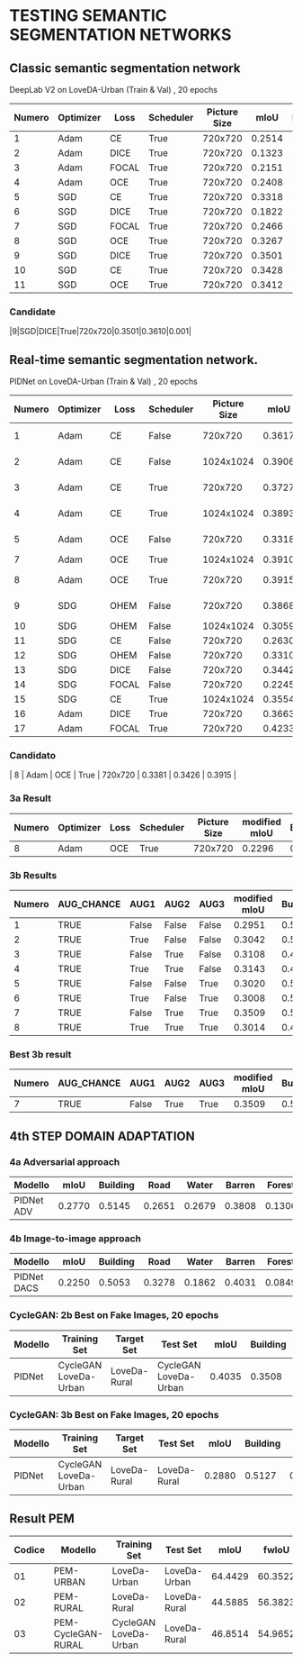 # TESTING SEMANTIC SEGMENTATION NETWORKS


## Classic semantic segmentation network

DeepLab V2 on LoveDA-Urban (Train & Val) , 20 epochs
 
| Numero | Optimizer | Loss  | Scheduler | Picture Size |  mIoU  | bestIoU | lr  | Latency (s) | FLOPs      | Params    |
|--------|-----------|-------|-----------|--------------|--------|---------|-----|-------------|------------|-----------|
|1       | Adam      | CE    | True      | 720x720      | 0.2514 | 0.2734  | 0.001| 0.005340    | 1.10e+12   | 6.14e+07  |
|2       | Adam      | DICE  | True      | 720x720      | 0.1323 | 0.1274  | 0.001| 0.005236    | 1.10e+12   | 6.14e+07  |
|3       | Adam      | FOCAL | True      | 720x720      | 0.2151 | 0.2559  | 0.001| 0.005734    | 1.10e+12   | 6.14e+07  |
|4       | Adam      | OCE   | True      | 720x720      | 0.2408 | 0.2687  | 0.001| 0.005383    | 1.10e+12   | 6.14e+07  |
|5       | SGD       | CE    | True      | 720x720      | 0.3318 | 0.3364  | 0.01 | 0.005062    | 1.10e+12   | 6.14e+07  |
|6       | SGD       | DICE  | True      | 720x720      | 0.1822 | 0.3112  | 0.01 | 0.005163    | 1.10e+12   | 6.14e+07  |
|7       | SGD       | FOCAL | True      | 720x720      | 0.2466 | 0.2761  | 0.01 | 0.005105    | 1.10e+12   | 6.14e+07  |
|8       | SGD       | OCE   | True      | 720x720      | 0.3267 | 0.3473  | 0.01 | 0.004744    | 1.10e+12   | 6.14e+07  |
|9       | SGD       | DICE  | True      | 720x720      | 0.3501 | 0.3610  | 0.001| 0.004934    | 1.10e+12   | 6.14e+07  |
|10      | SGD       | CE    | True      | 720x720      | 0.3428 | 0.3526  | 0.001| 0.005232    | 1.10e+12   | 6.14e+07  |
|11      | SGD       | OCE   | True      | 720x720      | 0.3412 | 0.3422  | 0.001| 0.005422    | 1.10e+12   | 6.14e+07  |



### Candidate
|9|SGD|DICE|True|720x720|0.3501|0.3610|0.001|




## Real-time semantic segmentation network.

PIDNet on LoveDA-Urban (Train & Val) , 20 epochs 


| Numero | Optimizer | Loss  | Scheduler | Picture Size | mIoU          | Latency | FLOPs     | Parameters |
|--------|-----------|-------|-----------|--------------|---------------|---------|-----------|------------|
| 1     | Adam      | CE    | False     | 720x720      | 0.3617        | 2:45 hours | 1.10e+12  | 6.14e+07   |
| 2     | Adam      | CE    | False     | 1024x1024    | 0.3906        | 2:59 hours        | 1.10e+12  | 6.14e+07   |
| 3     | Adam      | CE    | True      | 720x720      | 0.3727        | 2:41 hours        | 1.10e+12  | 6.14e+07   |
| 4      | Adam      | CE    | True      | 1024x1024    | 0.3893        | 2:51 hours        | 1.10e+12  | 6.14e+07   |
| 5      | Adam      | OCE   | False     | 720x720      | 0.3318        | 2:42 hours        | 1.10e+12  | 6.14e+07   |
| 7      | Adam      | OCE   | True      | 1024x1024    | 0.3910        |         | 1.10e+12  | 6.14e+07   |
| 8      | Adam      | OCE   | True      | 720x720      | 0.3915        | 2:40 hours        | 1.10e+12  | 6.14e+07   |
| 9      | SDG       | OHEM  | False     | 720x720      | 0.3868        | 1:23 hours        | 1.10e+12  | 6.14e+07   |
| 10     | SDG       | OHEM  | False     | 1024x1024    | 0.3059        |         | 1.10e+12  | 6.14e+07   |
| 11     | SDG       | CE    | False     | 720x720      | 0.2630        |         | 1.10e+12  | 6.14e+07   |
| 12     | SDG       | OHEM  | False     | 720x720      | 0.3310        |         | 1.10e+12  | 6.14e+07   |
| 13     | SDG       | DICE  | False     | 720x720      | 0.3442        |         | 1.10e+12  | 6.14e+07   |
| 14     | SDG       | FOCAL | False     | 720x720      | 0.2245        |         | 1.10e+12  | 6.14e+07   |
| 15     | SDG       | CE    | True      | 1024x1024    | 0.3554        |         | 1.10e+12  | 6.14e+07   |
| 16     | Adam      | DICE  | True      | 720x720      | 0.3663        |         | 1.10e+12  | 6.14e+07   |
| 17     | Adam      | FOCAL | True      | 720x720      | 0.4233        |         | 1.10e+12  | 6.14e+07   |


### Candidato
| 8      | Adam      | OCE   | True      | 720x720      | 0.3381 | 0.3426  | 0.3915        |

### 3a Result

| Numero | Optimizer | Loss  | Scheduler | Picture Size | modified mIoU | Building | Road   | Water  | Barren | Forest  | Grassland | Farmland |
|--------|-----------|-------|-----------|--------------|---------------|----------|--------|--------|--------|---------|-----------|----------|
| 8      | Adam      | OCE   | True      | 720x720      | 0.2296        | 0.4158   | 0.2176 | 0.1666 | 0.3349 | 0.0590  | 0.1415    | 0.2716   |



### 3b Results

| Numero | AUG_CHANCE | AUG1  | AUG2  | AUG3  | modified mIoU | Building | Road   | Water  | Barren | Forest  | Grassland | Farmland |
|--------|------------|-------|-------|-------|---------------|----------|--------|--------|--------|---------|-----------|----------|
| 1      | TRUE       | False | False | False | 0.2951        | 0.5217   | 0.3381 | 0.3098 | 0.3188 | 0.0673  | 0.0839    | 0.4262   |
| 2      | TRUE       | True  | False | False | 0.3042        | 0.5255   | 0.3789 | 0.3074 | 0.4121 | 0.0377  | 0.0265    | 0.4417   |
| 3      | TRUE       | False | True  | False | 0.3108        | 0.4900   | 0.3403 | 0.3097 | 0.4075 | 0.0582  | 0.1526    | 0.4170   |
| 4      | TRUE       | True  | True  | False | 0.3143        | 0.4766   | 0.3495 | 0.3304 | 0.3810 | 0.0682  | 0.1779    | 0.4165   |
| 5      | TRUE       | False | False | True  | 0.3020        | 0.5257   | 0.3998 | 0.2933 | 0.3413 | 0.0708  | 0.0574    | 0.4257   |
| 6      | TRUE       | True  | False | True  | 0.3008        | 0.5102   | 0.3952 | 0.3130 | 0.3587 | 0.0457  | 0.0505    | 0.4324   |
| 7      | TRUE       | False | True  | True  | 0.3509        | 0.5306   | 0.2683 | 0.3407 | 0.4896 | 0.1072  | 0.2865    | 0.4332   |
| 8      | TRUE       | True  | True  | True  | 0.3014        | 0.4877   | 0.3868 | 0.3008 | 0.3700 | 0.0586  | 0.1589    | 0.3472   |


### Best 3b result

| Numero | AUG_CHANCE | AUG1  | AUG2  | AUG3  | modified mIoU | Building | Road   | Water  | Barren | Forest  | Grassland | Farmland |
|--------|------------|-------|-------|-------|---------------|----------|--------|--------|--------|---------|-----------|----------|
| 7      | TRUE       | False | True  | True  | 0.3509        | 0.5306   | 0.2683 | 0.3407 | 0.4896 | 0.1072  | 0.2865    | 0.4332   |

## 4th STEP DOMAIN ADAPTATION

### 4a Adversarial approach

| Modello               | mIoU   | Building | Road   | Water  | Barren | Forest  | Grassland | Farmland |
|-----------------------|--------|----------|--------|--------|--------|---------|-----------|----------|
| PIDNet ADV            | 0.2770 | 0.5145   | 0.2651 | 0.2679 | 0.3808 | 0.1306  | 0.0585    | 0.3217   |

### 4b Image-to-image approach

| Modello               | mIoU   | Building | Road   | Water  | Barren | Forest  | Grassland | Farmland |
|-----------------------|--------|----------|--------|--------|--------|---------|-----------|----------|
| PIDNet  DACS          | 0.2250 | 0.5053   | 0.3278 | 0.1862 | 0.4031 | 0.0849  | 0.0466    | 0.2459   |



### CycleGAN: 2b Best on Fake Images, 20 epochs

| Modello      | Training Set          | Target Set     | Test Set             | mIoU   | Building | Road   | Water  | Barren | Forest  | Grassland | Farmland |
|--------------|-----------------------|----------------|----------------------|--------|----------|--------|--------|--------|---------|-----------|----------|
| PIDNet       | CycleGAN LoveDa-Urban | LoveDa-Rural   | CycleGAN LoveDa-Urban| 0.4035 | 0.3508   | 0.4845 | 0.5442 | 0.6434 | 0.0919  | 0.3659    | 0.3440   |



### CycleGAN: 3b Best on Fake Images, 20 epochs

| Modello       | Training Set          | Target Set     | Test Set             | mIoU   | Building | Road   | Water  | Barren | Forest  | Grassland | Farmland |
|---------------|-----------------------|----------------|----------------------|--------|----------|--------|--------|--------|---------|-----------|----------|
| PIDNet        | CycleGAN LoveDa-Urban | LoveDa-Rural   | LoveDa-Rural         | 0.2880 | 0.5127   | 0.1962 | 0.3027 | 0.4716 | 0.0625  | 0.0353    | 0.4349   |



## Result PEM

| Codice | Modello               | Training Set          | Test Set          | mIoU    | fwIoU   | mACC    | pACC    |
|--------|-----------------------|-----------------------|-------------------|---------|---------|---------|---------|
| 01     | PEM-URBAN             | LoveDa-Urban          | LoveDa-Urban      | 64.4429 | 60.3522 | 75.1795 | 74.5604 |
| 02     | PEM-RURAL             | LoveDa-Rural          | LoveDa-Rural      | 44.5885 | 56.3823 | 54.6906 | 71.6951 |
| 03     | PEM-CycleGAN-RURAL    | CycleGAN LoveDa-Urban | LoveDa-Rural      | 46.8514 | 54.9652 | 62.2863 | 68.8383 |
